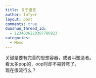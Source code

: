 ```yaml
---
title: 关于语言
author: lofyer
layout: post
comments: true
duoshuo_thread_id:
  - 1234836220387786923
categories:
  - Memo
---
```

关键是要有完善的思想容器，或者叫塑造者。  
看太多pop的，oop时却不易转弯了。  
现在很流行么？